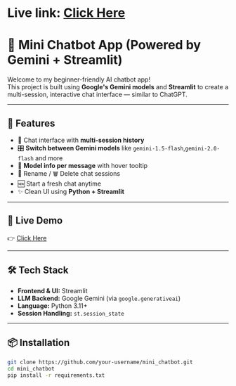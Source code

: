 # Live link: [Click Here](https://mini-chat-bot.streamlit.app/)

# 🤖 Mini Chatbot App (Powered by Gemini + Streamlit)

Welcome to my beginner-friendly AI chatbot app!  
This project is built using **Google's Gemini models** and **Streamlit** to create a multi-session, interactive chat interface — similar to ChatGPT.

---

## 🌟 Features

- 💬 Chat interface with **multi-session history**
- 🎛️ **Switch between Gemini models** like  `gemini-1.5-flash`,`gemini-2.0-flash` and more
- 🧠 **Model info per message** with hover tooltip
- 📝 Rename / 🗑️ Delete chat sessions
- 🆕 Start a fresh chat anytime
- ✨ Clean UI using **Python + Streamlit**

---

## 🚀 Live Demo

👉 [Click Here](https://mini-chat-bot.streamlit.app/)

---

## 🛠️ Tech Stack

- **Frontend & UI:** Streamlit
- **LLM Backend:** Google Gemini (via `google.generativeai`)
- **Language:** Python 3.11+
- **Session Handling:** `st.session_state`

---

## 📦 Installation

```bash
git clone https://github.com/your-username/mini_chatbot.git
cd mini_chatbot
pip install -r requirements.txt

